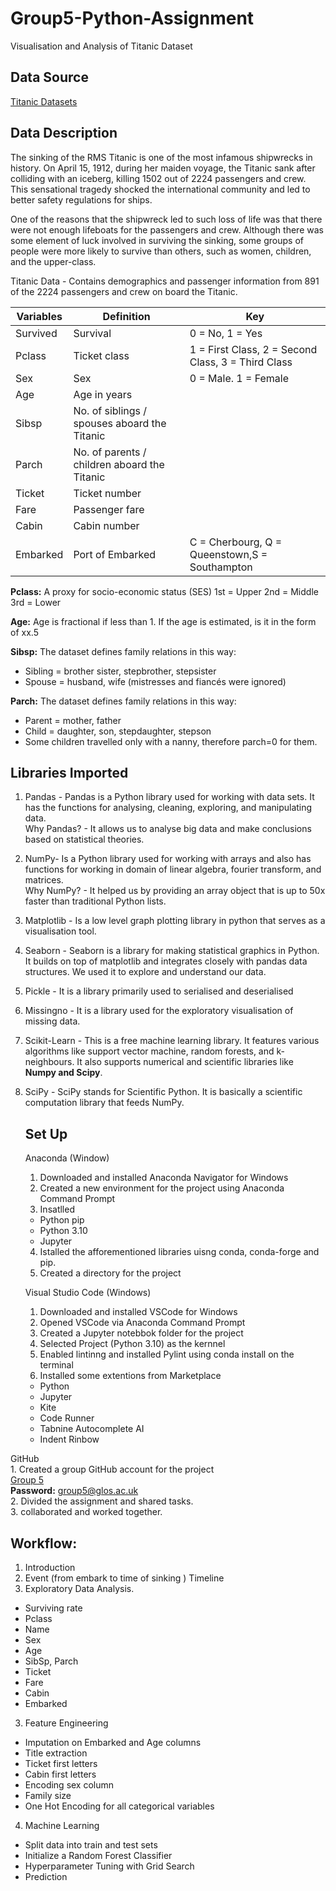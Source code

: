 # Group5-Python-Assignment

Visualisation and Analysis of Titanic Dataset

## Data Source <br>
[Titanic Datasets](https://www.kaggle.com/competitions/titanic/data)

## Data Description <br>
The sinking of the RMS Titanic is one of the most infamous shipwrecks in history. On April 15, 1912, during her maiden voyage, the Titanic sank after colliding with an iceberg, killing 1502 out of 2224 passengers and crew. This sensational tragedy shocked the international community and led to better safety regulations for ships.

One of the reasons that the shipwreck led to such loss of life was that there were not enough lifeboats for the passengers and crew. Although there was some element of luck involved in surviving the sinking, some groups of people were more likely to survive than others, such as women, children, and the upper-class.

Titanic Data - Contains demographics and passenger information from 891 of the 2224 passengers and crew on board the Titanic.


 | Variables | Definition    | Key
| ----------- | ----------- | ----------- | 
| Survived | Survival | 0 = No, 1 = Yes
| Pclass   | Ticket class| 1 = First Class, 2 = Second Class, 3 = Third Class
| Sex |  Sex| 0 = Male. 1 = Female
| Age |  Age in years | 
| Sibsp| No. of siblings / spouses aboard the Titanic 
| Parch | No. of parents / children aboard the Titanic
| Ticket| Ticket number
| Fare | Passenger fare
| Cabin | Cabin number
| Embarked | Port of Embarked | C = Cherbourg, Q = Queenstown,S = Southampton


**Pclass:** A proxy for socio-economic status (SES)
1st = Upper
2nd = Middle
3rd = Lower

**Age:** Age is fractional if less than 1. If the age is estimated, is it in the form of xx.5

**Sibsp:** The dataset defines family relations in this way: <br>
 - Sibling = brother sister, stepbrother, stepsister
 - Spouse = husband, wife (mistresses and fiancés were ignored)

**Parch:** The dataset defines family relations in this way:<br>
 - Parent = mother, father
 - Child = daughter, son, stepdaughter, stepson
 - Some children travelled only with a nanny, therefore parch=0 for them.

## Libraries Imported

1. Pandas - Pandas is a Python library used for working with data sets.
            It has the functions for analysing, cleaning, exploring, and manipulating data. <br>
    Why Pandas? - It allows us to analyse big data and make conclusions based on statistical theories.

2. NumPy- Is a Python library used for working with arrays and also has functions for working in domain of linear algebra, fourier transform, and matrices. <br>
    Why NumPy? - It helped us by providing an array object that is up to 50x faster than traditional Python lists.

3. Matplotlib - Is a low level graph plotting library in python that serves as a visualisation tool.

4. Seaborn - Seaborn is a library for making statistical graphics in Python. It builds on top of matplotlib and integrates closely with pandas data structures. We used it to explore and understand our data.

5. Pickle - It is a library primarily used to serialised and deserialised

6. Missingno - It is a library used for the exploratory visualisation of missing data.  

7. Scikit-Learn - This is a free machine learning library. It features various algorithms like support vector machine, random forests, and k-neighbours. It also supports numerical and scientific libraries like **Numpy and Scipy**.

8. SciPy - SciPy stands for Scientific Python. It is basically a scientific computation library that feeds NumPy. <br>

    
    
   ## Set Up <br> 
   Anaconda (Window) <br>
    1. Downloaded and installed Anaconda Navigator for Windows
    2. Created a new environment for the project using Anaconda Command Prompt
    3. Insatlled 
      - Python pip
      - Python 3.10 
      - Jupyter
    4. Istalled the afforementioned libraries uisng conda, conda-forge and pip.
    5. Created a directory for the project
   
   Visual Studio Code (Windows) <br>
    1. Downloaded and installed VSCode for Windows
    2. Opened VSCode via Anaconda Command Prompt
    3. Created a Jupyter notebbok folder for the project
    4. Selected Project (Python 3.10) as the kernnel
    5. Enabled lintinng and installed Pylint using conda install on the terminal
    6. Installed some extentions from Marketplace 
      - Python
      - Jupyter
      - Kite
      - Code Runner
      - Tabnine Autocomplete AI
      - Indent Rinbow
  
  GitHub <br>
    1. Created a group GitHub account for the project <br>
      [Group 5](https://github.com/pygroup5DataScience/Group5-Python-Assignment/blob/dfb7e578176ae4e65de17f833d2c046f1c8a827b/Python_project.ipynb) <br>
      **Password:** group5@glos.ac.uk <br>
    2. Divided the assignment and shared tasks.<br>
    3. collaborated and worked together. <br>
    
 ## Workflow: <br>
 1. Introduction <br>
 2. Event (from embark to time of sinking ) Timeline
 3.  Exploratory Data Analysis. <br>
  - Surviving rate
  - Pclass
  - Name
  - Sex
  - Age
  - SibSp, Parch
  - Ticket
  - Fare
  - Cabin
  - Embarked
3. Feature Engineering  <br>
  - Imputation on Embarked and Age columns
  - Title extraction
  - Ticket first letters
  - Cabin first letters
  - Encoding sex column
  - Family size
  - One Hot Encoding for all categorical variables
4. Machine Learning
  - Split data into train and test sets
  - Initialize a Random Forest Classifier
  - Hyperparameter Tuning with Grid Search
  - Prediction

